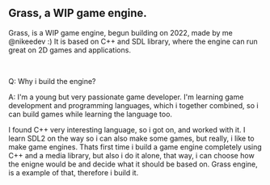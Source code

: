 ## Grass, a WIP game engine.

Grass, is a WIP game engine, begun building on 2022, made by me @nikeedev :)
It is based on C++ and SDL library, where the engine can run great on 2D games and applications.

<br>

Q: Why i build the engine?

A: I'm a young but very passionate game developer. I'm learning game development and programming languages, which i together combined, so i can build games while learning the language too.  

I found C++ very interesting language, so i got on, and worked with it. 
I learn SDL2 on the way so i can also make some games, but really, i like to make game engines. 
Thats first time i build a game engine completely using C++ and a media library, but also i do it alone, that way, i can choose how the enigne would be and decide what it should be based on. Grass engine, is a example of that, therefore i build it.


 
